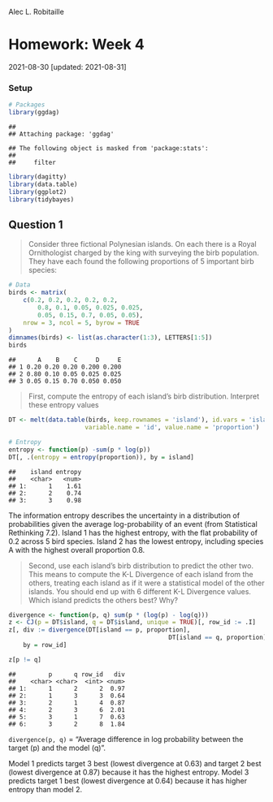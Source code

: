 Alec L. Robitaille

# Homework: Week 4

2021-08-30 \[updated: 2021-08-31\]

### Setup

``` r
# Packages
library(ggdag)
```

    ## 
    ## Attaching package: 'ggdag'

    ## The following object is masked from 'package:stats':
    ## 
    ##     filter

``` r
library(dagitty)
library(data.table)
library(ggplot2)
library(tidybayes)
```

## Question 1

> Consider three fictional Polynesian islands. On each there is a Royal
> Ornithologist charged by the king with surveying the birb population.
> They have each found the following proportions of 5 important birb
> species:

``` r
# Data
birds <- matrix(
    c(0.2, 0.2, 0.2, 0.2, 0.2,
        0.8, 0.1, 0.05, 0.025, 0.025,
        0.05, 0.15, 0.7, 0.05, 0.05),
    nrow = 3, ncol = 5, byrow = TRUE
)
dimnames(birds) <- list(as.character(1:3), LETTERS[1:5])
birds
```

    ##      A    B    C     D     E
    ## 1 0.20 0.20 0.20 0.200 0.200
    ## 2 0.80 0.10 0.05 0.025 0.025
    ## 3 0.05 0.15 0.70 0.050 0.050

> First, compute the entropy of each island’s birb distribution.
> Interpret these entropy values

``` r
DT <- melt(data.table(birds, keep.rownames = 'island'), id.vars = 'island',
                     variable.name = 'id', value.name = 'proportion')

# Entropy
entropy <- function(p) -sum(p * log(p))
DT[, .(entropy = entropy(proportion)), by = island]
```

    ##    island entropy
    ##    <char>   <num>
    ## 1:      1    1.61
    ## 2:      2    0.74
    ## 3:      3    0.98

The information entropy describes the uncertainty in a distribution of
probabilities given the average log-probability of an event (from
Statistical Rethinking 7.2). Island 1 has the highest entropy, with the
flat probability of 0.2 across 5 bird species. Island 2 has the lowest
entropy, including species A with the highest overall proportion 0.8.

> Second, use each island’s birb distribution to predict the other two.
> This means to compute the K-L Divergence of each island from the
> others, treating each island as if it were a statistical model of the
> other islands. You should end up with 6 different K-L Divergence
> values. Which island predicts the others best? Why?

``` r
divergence <- function(p, q) sum(p * (log(p) - log(q)))
z <- CJ(p = DT$island, q = DT$island, unique = TRUE)[, row_id := .I]
z[, div := divergence(DT[island == p, proportion], 
                                            DT[island == q, proportion]),
    by = row_id]

z[p != q]
```

    ##         p      q row_id   div
    ##    <char> <char>  <int> <num>
    ## 1:      1      2      2  0.97
    ## 2:      1      3      3  0.64
    ## 3:      2      1      4  0.87
    ## 4:      2      3      6  2.01
    ## 5:      3      1      7  0.63
    ## 6:      3      2      8  1.84

`divergence(p, q)` = “Average difference in log probability between the
target (p) and the model (q)”.

Model 1 predicts target 3 best (lowest divergence at 0.63) and target 2
best (lowest divergence at 0.87) because it has the highest entropy.
Model 3 predicts target 1 best (lowest divergence at 0.64) because it
has higher entropy than model 2.
